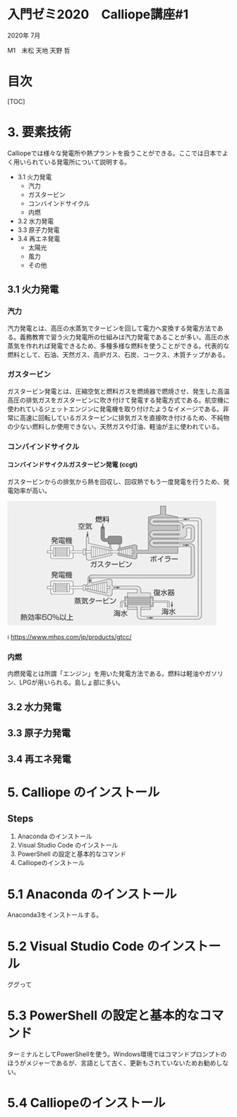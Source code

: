 
# **入門ゼミ2020　Calliope講座#1**

2020年 7月


M1　末松 天地  天野 哲

# 目次

[TOC]


# 3. 要素技術
Calliopeでは様々な発電所や熱プラントを扱うことができる。ここでは日本でよく用いられている発電所について説明する。

- 3.1 火力発電
    - 汽力
    - ガスタービン
    - コンバインドサイクル
    - 内燃
- 3.2 水力発電
- 3.3 原子力発電
- 3.4 再エネ発電
    - 太陽光
    - 風力
    - その他

## 3.1 火力発電

### 汽力
汽力発電とは、高圧の水蒸気でタービンを回して電力へ変換する発電方法である。義務教育で習う火力発電所の仕組みは汽力発電であることが多い。高圧の水蒸気を作れれば発電できるため、多種多様な燃料を使うことができる。代表的な燃料として、石油、天然ガス、高炉ガス、石炭、コークス、木質チップがある。

### ガスタービン
ガスタービン発電とは、圧縮空気と燃料ガスを燃焼器で燃焼させ、発生した高温高圧の排気ガスをガスタービンに吹き付けて発電する発電方式である。航空機に使われているジェットエンジンに発電機を取り付けたようなイメージである。非常に高速に回転しているガスタービンに排気ガスを直接吹き付けるため、不純物の少ない燃料しか使用できない。天然ガスや灯油、軽油が主に使われている。

### コンバインドサイクル


#### コンバインドサイクルガスタービン発電 (ccgt)

ガスタービンからの排気から熱を回収し、回収熱でもう一度発電を行うため、発電効率が高い。

![CCGT模式図](images/ccgt.jpg)

:information_source: https://www.mhps.com/jp/products/gtcc/

### 内燃

内燃発電とは所謂「エンジン」を用いた発電方法である。燃料は軽油やガソリン、LPGが用いられる。島しょ部に多い。

## 3.2 水力発電

## 3.3 原子力発電

## 3.4 再エネ発電

# 5. Calliope のインストール
## Steps

1. Anaconda のインストール
1. Visual Studio Code のインストール
1. PowerShell の設定と基本的なコマンド
1. Calliopeのインストール


# 5.1 Anaconda のインストール

Anaconda3をインストールする。

# 5.2 Visual Studio Code のインストール

ググって

# 5.3 PowerShell の設定と基本的なコマンド

ターミナルとしてPowerShellを使う。Windows環境ではコマンドプロンプトのほうがメジャーであるが、言語として古く、更新もされていないためお勧めしない。

# 5.4 Calliopeのインストール
